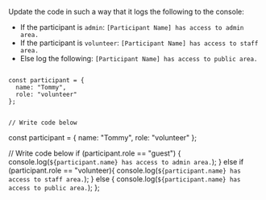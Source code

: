 Update the code in such a way that
it logs the following to the console:

- If the participant is `admin`:
`[Participant Name] has access to admin area.`
- If the participant is `volunteer`:
`[Participant Name] has access to staff area.`
- Else log the following:
`[Participant Name] has access to public area.`

<codeblock type="exercise" language="javascript" testMode="fixedInput">
<code>
const participant = {
  name: "Tommy",
  role: "volunteer"
};

// Write code below
</code>

<solution>
const participant = {
  name: "Tommy",
  role: "volunteer"
};

// Write code below
if (participant.role == "guest") {
  console.log(`${participant.name} has access to admin area.`);
} else if (participant.role == "volunteer){
  console.log(`${participant.name} has access to staff area.`);
} else {
  console.log(`${participant.name} has access to public area.`);
};
</solution>
</codeblock>
